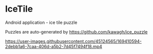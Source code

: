 # IceTile

Android application - ice tile puzzle

Puzzles are auto-generated by https://github.com/kawagh/ice_puzzle

https://user-images.githubusercontent.com/45124565/169410594-2debb1a6-7caa-406d-a5b2-7d45f7494f18.mp4
